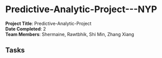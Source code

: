 # Predictive-Analytic-Project---NYP

**Project Title**: Predictive-Analytic-Project<br/>
**Date Completed**: 2<br/>
**Team Members**: Shermaine, Rawtbhik, Shi Min, Zhang Xiang<br/>

## Tasks
